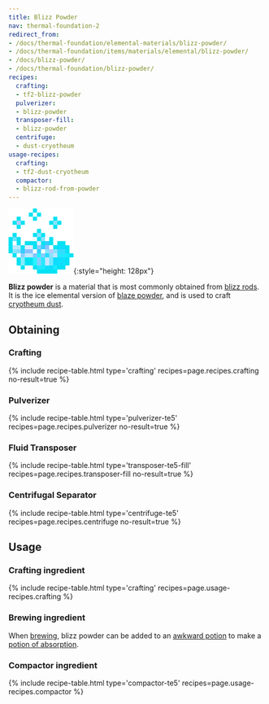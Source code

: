 ```yaml
---
title: Blizz Powder
nav: thermal-foundation-2
redirect_from:
- /docs/thermal-foundation/elemental-materials/blizz-powder/
- /docs/thermal-foundation/items/materials/elemental/blizz-powder/
- /docs/blizz-powder/
- /docs/thermal-foundation/blizz-powder/
recipes:
  crafting:
  - tf2-blizz-powder
  pulverizer:
  - blizz-powder
  transposer-fill:
  - blizz-powder
  centrifuge:
  - dust-cryotheum
usage-recipes:
  crafting:
  - tf2-dust-cryotheum
  compactor:
  - blizz-rod-from-powder
---
```


![Blizz powder](/assets/images/thermal-foundation/blizz-powder.gif){:style="height: 128px"}


**Blizz powder** is a material that is most commonly obtained from [blizz
rods](/docs/thermal-foundation-2/blizz-rod/). It is the ice elemental version of [blaze
powder](https://minecraft.gamepedia.com/Blaze_Powder), and is used to craft
[cryotheum dust](/docs/thermal-foundation-2/cryotheum-dust/).


Obtaining
---------

### Crafting
{% include recipe-table.html type='crafting' recipes=page.recipes.crafting no-result=true %}

### Pulverizer
{% include recipe-table.html type='pulverizer-te5' recipes=page.recipes.pulverizer no-result=true %}

### Fluid Transposer
{% include recipe-table.html type='transposer-te5-fill' recipes=page.recipes.transposer-fill no-result=true %}

### Centrifugal Separator
{% include recipe-table.html type='centrifuge-te5' recipes=page.recipes.centrifuge no-result=true %}


Usage
-----

### Crafting ingredient
{% include recipe-table.html type='crafting' recipes=page.usage-recipes.crafting %}

### Brewing ingredient
When [brewing](https://minecraft.gamepedia.com/Brewing), blizz powder can be
added to an [awkward
potion](https://minecraft.gamepedia.com/Potion#Base_potions) to make a [potion
of absorption](/docs/cofh-core-4/potions/).

### Compactor ingredient
{% include recipe-table.html type='compactor-te5' recipes=page.usage-recipes.compactor %}
